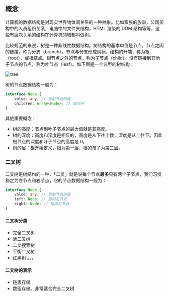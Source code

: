 ## 概念
计算机的数据结构是对现实世界物体间关系的一种抽象。比如家族的族谱，公司架构中的人员组织关系，电脑中的文件夹结构，HTML 渲染的 DOM 结构等等，这些有层次关系的结构在计算机领域都叫做树。

比较规范的来说，树是一种非线性数据结构。树结构的基本单位是节点。节点之间的链接，称为分支（branch）。节点与分支形成树状，结构的开端，称为根（root），或根结点。根节点之外的节点，称为子节点（child）。没有链接到其他子节点的节点，称为叶节点（leaf）。如下图是一个典型的树结构：

![tree](https://lib.sixtyden.com/tree.jpg)

树的节点数据结构一般为：
```typescript
interface Node {
	value: any; // 当前节点的值
	children: Array<Node>; // 指向子
}
```

其他重要概念：

- 树的高度：节点到叶子节点的最大值就是其高度。
- 树的深度：高度和深度是相反的，高度是从下往上数，深度是从上往下。因此根节点的深度和叶子节点的高度是 0。
- 树的层：根开始定义，根为第一层，根的孩子为第二层。

### 二叉树
二叉树是树结构的一种，「二叉」就是说每个节点**最多**只有两个子节点，我们习惯称之为左节点和右节点，它的节点数据结构一般为：
```typescript
interface Node {
	value: any; // 当前节点的值
	left: Node; // 指向左节点
	right: Node; // 指向右节点
}
```

#### 二叉树分类
- 完全二叉树
- 满二叉树
- 二叉搜索树
- 平衡二叉树
- 红黑树
。。。

#### 二叉树的表示
- 链表存储
- 数组存储。非常适合完全二叉树